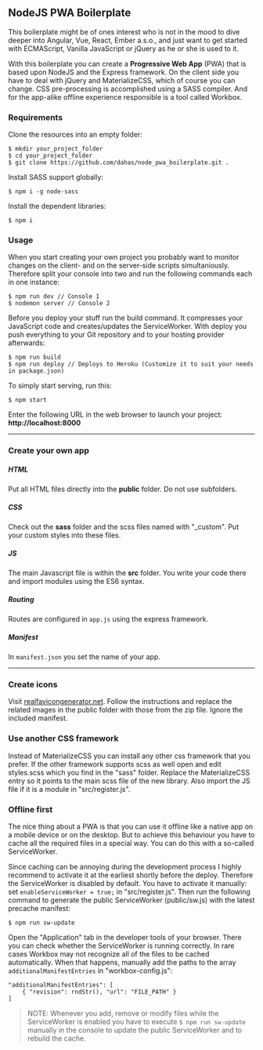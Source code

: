 ## NodeJS PWA Boilerplate

This boilerplate might be of ones interest who is not in the mood to dive deeper into Angular, Vue, React, Ember a.s.o., and just want to get started with ECMAScript, Vanilla JavaScript or jQuery as he or she is used to it.

With this boilerplate you can create a **Progressive Web App** (PWA) that is based upon NodeJS and the Express framework. On the client side you have to deal with jQuery and MaterializeCSS, which of course you can change. CSS pre-processing is accomplished using a SASS compiler. And for the app-alike offline experience responsible is a tool called Workbox.

### Requirements

Clone the resources into an empty folder:
```
$ mkdir your_project_folder
$ cd your_project_folder
$ git clone https://github.com/dahas/node_pwa_boilerplate.git .
```

Install SASS support globally:

```
$ npm i -g node-sass
```

Install the dependent libraries:
```
$ npm i
```

### Usage

When you start creating your own project you probably want to monitor changes on the client- and on the server-side scripts simultaniously. Therefore split your console into two and run the following commands each in one instance:

```
$ npm run dev // Console 1
$ nodemon server // Console 2
```

Before you deploy your stuff run the build command. It compresses your JavaScript code and creates/updates the ServiceWorker. With deploy you push everything to your Git repository and to your hosting provider afterwards:

```
$ npm run build
$ npm run deploy // Deploys to Heroku (Customize it to suit your needs in package.json)
```

To simply start serving, run this:

```
$ npm start
```

Enter the following URL in the web browser to launch your project:  
**http://localhost:8000**

<hr>

### Create your own app  

##### HTML

Put all HTML files directly into the **public** folder. Do not use subfolders.

##### CSS

Check out the **sass** folder and the scss files named with "_custom". Put your custom styles into these files.

##### JS

The main Javascript file is within the **src** folder. You write your code there and import modules using the ES6 syntax.

##### Routing

Routes are configured in `app.js` using the express framework. 

##### Manifest

In `manifest.json` you set the name of your app.

<hr>

### Create icons

Visit [realfavicongenerator.net](https://realfavicongenerator.net). Follow the instructions and replace the related images in the public folder with those from the zip file. Ignore the included manifest.

### Use another CSS framework

Instead of MaterializeCSS you can install any other css framework that you prefer. If the other framework supports scss as well open and edit styles.scss which you find in the "sass" folder. Replace the MaterializeCSS entry so it points to the main scss file of the new library. Also import the JS file if it is a module in "src/register.js".

### Offline first

The nice thing about a PWA is that you can use it offline like a native app on a mobile device or on the desktop. But to achieve this behaviour you have to cache all the required files in a special way. You can do this with a so-called ServiceWorker.

Since caching can be annoying during the development process I highly recommend to activate it at the earliest shortly before the deploy. Therefore the ServiceWorker is disabled by default. You have to activate it manually: set `enableServiceWorker = true;` in "src/register.js". Then run the following command to generate the public ServiceWorker (public/sw.js) with the latest precache manifest:

```
$ npm run sw-update
```

Open the "Application" tab in the developer tools of your browser. There you can check whether the ServiceWorker is running correctly. In rare cases Workbox may not recognize all of the files to be cached automatically. When that happens, manually add the paths to the array `additionalManifestEntries` in "workbox-config.js":

```
"additionalManifestEntries": [
    { "revision": rndStr(), "url": "FILE_PATH" }
]
```

> NOTE: Whenever you add, remove or modify files while the ServiceWorker is enabled you have to execute `$ npm run sw-update` manually in the console to update the public ServiceWorker and to rebuild the cache.